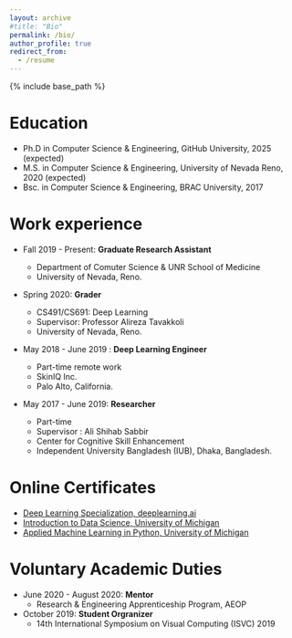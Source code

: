 ```yaml
---
layout: archive
#title: "Bio"
permalink: /bio/
author_profile: true
redirect_from:
  - /resume
---
```


{% include base_path %}

Education
======
* Ph.D in Computer Science & Engineering, GitHub University, 2025 (expected)
* M.S. in Computer Science & Engineering, University of Nevada Reno, 2020 (expected)
* Bsc. in Computer Science & Engineering, BRAC University, 2017

Work experience
======
* Fall 2019 - Present: <b>Graduate Research Assistant</b>
  * Department of Comuter Science & UNR School of Medicine
  * University of Nevada, Reno.


* Spring 2020: <b>Grader</b>
  * CS491/CS691: Deep Learning
  * Supervisor: Professor Alireza Tavakkoli
  * University of Nevada, Reno.

* May 2018 - June 2019 : <b>Deep Learning Engineer</b>
  * Part-time remote work
  * SkinIQ Inc.
  * Palo Alto, California.

* May 2017 - June 2019: <b>Researcher</b>
  * Part-time
  * Supervisor : Ali Shihab Sabbir
  * Center for Cognitive Skill Enhancement
  * Independent University Bangladesh (IUB), Dhaka, Bangladesh.

Online Certificates
=====
  * [Deep Learning Specialization, deeplearning.ai](https://www.coursera.org/account/accomplishments/specialization/NM9SMAJW9USM)
  * [Introduction to Data Science, University of Michigan](https://www.coursera.org/account/accomplishments/verify/XYQ25BJD9PA6)
  * [Applied Machine Learning in Python, University of Michigan](https://www.coursera.org/account/accomplishments/verify/LS77LUGT2WBK)


Voluntary Academic Duties
======
* June 2020 - August 2020: <b>Mentor</b>
  * Research & Engineering Apprenticeship Program, AEOP
* October 2019: <b>Student Orgranizer</b>
  * 14th International Symposium on Visual Computing (ISVC) 2019
